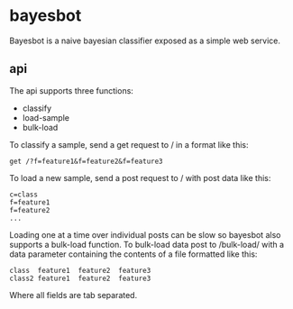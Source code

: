 # bayesbot

Bayesbot is a naive bayesian classifier exposed as a simple
web service.

## api

The api supports three functions:

* classify
* load-sample
* bulk-load

To classify a sample, send a get request to / in a format like this:

    get /?f=feature1&f=feature2&f=feature3

To load a new sample, send a post request to / with post data like this:

    c=class
    f=feature1
    f=feature2
    ...

Loading one at a time over individual posts can be slow so bayesbot
also supports a bulk-load function. To bulk-load data post to /bulk-load/
with a data parameter containing the contents of a file formatted like this:

    class  feature1  feature2  feature3
    class2 feature1  feature2  feature3

Where all fields are tab separated.
